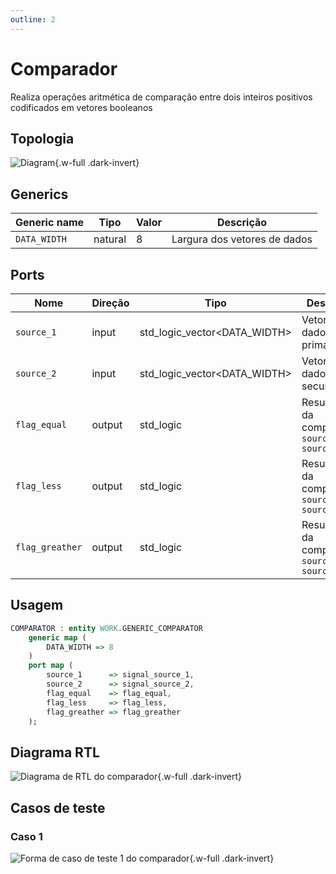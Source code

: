 ```yaml
---
outline: 2
---
```


# Comparador <Badge type="info" text="WORK.GENERIC_COMPARATOR" />

[<Badge type="tip" text="Arquivo: GENERIC_COMPARATOR.vhd &boxbox;" />](https://github.com/insper-riscv/core/blob/main/src/GENERIC_COMPARATOR.vhd)

Realiza operações aritmética de comparação entre dois inteiros positivos
codificados em vetores booleanos

## Topologia

<pan-container>

![Diagram](/images/reference/entities/GENERIC_COMPARATOR.svg){.w-full .dark-invert}

</pan-container>

## Generics

| Generic name | Tipo    | Valor | Descrição                    |
| ------------ | ------- | ----- | ---------------------------- |
| `DATA_WIDTH` | natural | 8     | Largura dos vetores de dados |

## Ports

| Nome            | Direção | Tipo                         | Descrição                                     |
| --------------- | ------- | ---------------------------- | --------------------------------------------- |
| `source_1`      | input   | std_logic_vector<DATA_WIDTH> | Vetor de dados primário                       |
| `source_2`      | input   | std_logic_vector<DATA_WIDTH> | Vetor de dados secundário                     |
| `flag_equal`    | output  | std_logic                    | Resultado da comparação `source_1 = source_2` |
| `flag_less`     | output  | std_logic                    | Resultado da comparação `source_1 < source_2` |
| `flag_greather` | output  | std_logic                    | Resultado da comparação `source_1 > source_2` |

## Usagem

```vhdl
COMPARATOR : entity WORK.GENERIC_COMPARATOR
    generic map (
        DATA_WIDTH => 8
    )
    port map (
        source_1      => signal_source_1,
        source_2      => signal_source_2,
        flag_equal    => flag_equal,
        flag_less     => flag_less,
        flag_greather => flag_greather
    );
```

## Diagrama RTL

<pan-container>

![Diagrama de RTL do comparador](/images/reference/entities/generic_comparator_netlist.svg){.w-full .dark-invert}

</pan-container>

## Casos de teste

<a href="https://github.com/insper-riscv/core/blob/main/test/test_GENERIC_COMPARATOR.py" target="blank"><Badge type="tip" text="test_GENERIC_COMPARATOR.py &boxbox;" /></a>

### Caso 1 <Badge type="info" text="tb_GENERIC_COMPARATOR_case_1" />

<pan-container>

![Forma de caso de teste 1 do comparador](/images/reference/entities/tb_generic_comparator_case_1.svg){.w-full .dark-invert}

</pan-container>
